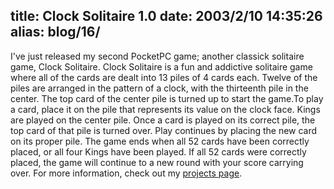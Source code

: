 title: Clock Solitaire 1.0
date: 2003/2/10 14:35:26
alias: blog/16/
---
I've just released my second PocketPC game; another classick solitaire game, Clock Solitaire. Clock Solitaire is a fun and addictive solitaire game where all of the cards are dealt into 13 piles of 4 cards each. Twelve of the piles are arranged in the pattern of a clock, with the thirteenth pile in the center. The top card of the center pile is turned up to start the game.To play a card, place it on the pile that represents its value on the clock face. Kings are played on the center pile. Once a card is played on its correct pile, the top card of that pile is turned over. Play continues by placing the new card on its proper pile. The game ends when all 52 cards have been correctly placed, or all four Kings have been played. If all 52 cards were correctly placed, the game will continue to a new round with your score carrying over. For more information, check out my [projects page](projects.htm).